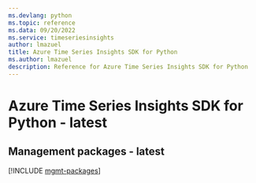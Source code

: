 ```yaml
---
ms.devlang: python
ms.topic: reference
ms.data: 09/20/2022
ms.service: timeseriesinsights
author: lmazuel
title: Azure Time Series Insights SDK for Python
ms.author: lmazuel
description: Reference for Azure Time Series Insights SDK for Python
---
```

# Azure Time Series Insights SDK for Python - latest

## Management packages - latest
[!INCLUDE [mgmt-packages](time-series-insights-mgmt-index.md)]